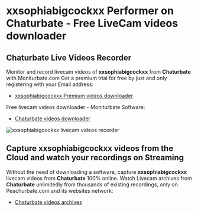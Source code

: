 # xxsophiabigcockxx Performer on Chaturbate - Free LiveCam videos downloader

## Chaturbate Live Videos Recorder

Monitor and record livecam videos of **xxsophiabigcockxx** from **Chaturbate** with Moniturbate.com
Get a premium trial for free by just and only registering with your Email address:
* [xxsophiabigcockxx Premium videos downloader](https://moniturbate.com/request-demo-licence-key.html)

Free livecam videos downloader - Moniturbate Software:
* [Chaturbate videos downloader](https://moniturbate.com/moniturbate-download-software.html)

![xxsophiabigcockxx livecam videos recorder](https://peachurnet.com/templates/moniturbate-software.png)


## Capture xxsophiabigcockxx videos from the Cloud and watch your recordings on Streaming

Without the need of downloading a software, capture **xxsophiabigcockxx** livecam videos from **Chaturbate** 100% online.
Watch Livecam archives from **Chaturbate** unlimitedly from thousands of existing recordings, only on Peachurbate.com and its websites network:
* [Chaturbate videos archives](https://peachurnet.com/)